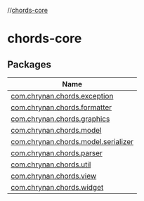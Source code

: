 //[chords-core](index.md)



# chords-core  


## Packages  
  
|  Name | 
|---|
| <a name="com.chrynan.chords.exception////PointingToDeclaration/"></a>[com.chrynan.chords.exception](chords-core/com.chrynan.chords.exception/index.md)|
| <a name="com.chrynan.chords.formatter////PointingToDeclaration/"></a>[com.chrynan.chords.formatter](chords-core/com.chrynan.chords.formatter/index.md)|
| <a name="com.chrynan.chords.graphics////PointingToDeclaration/"></a>[com.chrynan.chords.graphics](chords-core/com.chrynan.chords.graphics/index.md)|
| <a name="com.chrynan.chords.model////PointingToDeclaration/"></a>[com.chrynan.chords.model](chords-core/com.chrynan.chords.model/index.md)|
| <a name="com.chrynan.chords.model.serializer////PointingToDeclaration/"></a>[com.chrynan.chords.model.serializer](chords-core/com.chrynan.chords.model.serializer/index.md)|
| <a name="com.chrynan.chords.parser////PointingToDeclaration/"></a>[com.chrynan.chords.parser](chords-core/com.chrynan.chords.parser/index.md)|
| <a name="com.chrynan.chords.util////PointingToDeclaration/"></a>[com.chrynan.chords.util](chords-core/com.chrynan.chords.util/index.md)|
| <a name="com.chrynan.chords.view////PointingToDeclaration/"></a>[com.chrynan.chords.view](chords-core/com.chrynan.chords.view/index.md)|
| <a name="com.chrynan.chords.widget////PointingToDeclaration/"></a>[com.chrynan.chords.widget](chords-core/com.chrynan.chords.widget/index.md)|

